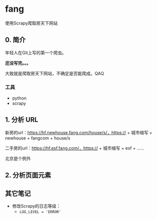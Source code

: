 # fang
使用Scrapy爬取房天下网站

## 0. 简介

年轻人在Git上写的第一个爬虫。

**还没写完。。。**

大致就是爬取房天下网站，不确定是否能爬成。QAQ

### 工具

- python
- scrapy

## 1. 分析 URL

新房的url：https://hf.newhouse.fang.com/house/s/，https:// + 城市缩写 + newhouse + fangcom + house/s

二手房的url：https://hf.esf.fang.com/，https:// + 城市缩写 + esf + ……

北京是个例外

## 2. 分析页面元素

## 其它笔记

- 修改Scrapy的日志等级：
  - `LOG_LEVEL = 'ERROR'`